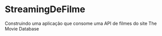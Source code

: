 # StreamingDeFilme
 Construindo uma aplicação que consome uma API de filmes do site The Movie Database

